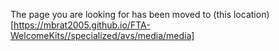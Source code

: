 The page you are looking for has been moved to (this location)[https://mbrat2005.github.io/FTA-WelcomeKits//specialized/avs/media/media]
